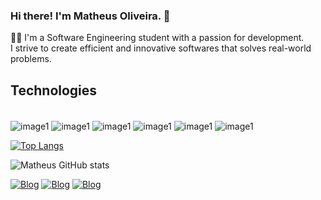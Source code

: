 ### Hi there! I'm Matheus Oliveira. 👋 
👨‍🎓 I'm a Software Engineering student with a passion for development. <br/>
I strive to create efficient and innovative softwares that solves real-world problems.

## Technologies
<div style="display: inline_block"><br/>
<img align="center" alt="image1" src="https://img.shields.io/badge/Java-ED8B00?style=for-the-badge&logo=openjdk&logoColor=white">
<img align="center" alt="image1" src="https://img.shields.io/badge/Spring-6DB33F?style=for-the-badge&logo=spring&logoColor=white">
<img align="center" alt="image1" src="https://img.shields.io/badge/JavaScript-F7DF1E?style=for-the-badge&logo=javascript&logoColor=black">
<img align="center" alt="image1" src="https://img.shields.io/badge/React-20232A?style=for-the-badge&logo=react&logoColor=61DAFB">
<img align="center" alt="image1" src="https://img.shields.io/badge/Node.js-43853D?style=for-the-badge&logo=node.js&logoColor=white">
<img align="center" alt="image1" src="https://img.shields.io/badge/TypeScript-007ACC?style=for-the-badge&logo=typescript&logoColor=white">


[![Top Langs](https://github-readme-stats.vercel.app/api/top-langs/?username=matheusilvadev&layout=donut)](https://github.com/anuraghazra/github-readme-stats)

![Matheus GitHub stats](https://github-readme-stats.vercel.app/api?username=matheusilvadev&show_icons=true&theme=gruvbox)


[![Blog](https://img.shields.io/badge/Instagram-E4405F?style=for-the-badge&logo=instagram&logoColor=white)](https://www.instagram.com/matheeusdev/)
[![Blog](https://img.shields.io/badge/LinkedIn-0077B5?style=for-the-badge&logo=linkedin&logoColor=white)](https://www.linkedin.com/in/matheus-oliveira-987304252/)
[![Blog](https://img.shields.io/badge/Twitch-9146FF?style=for-the-badge&logo=twitch&logoColor=white)](https://www.twitch.tv/eurotheus)
<br/>

